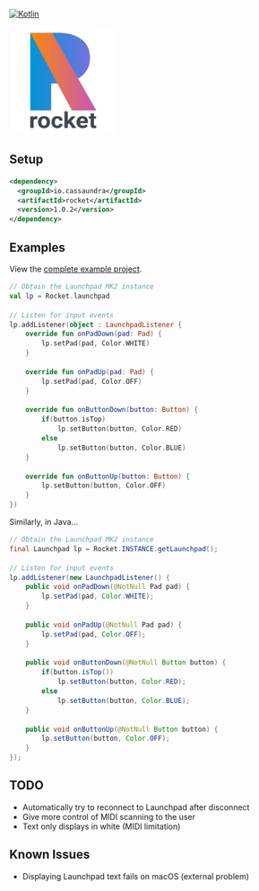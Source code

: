 [![Kotlin](https://img.shields.io/badge/kotlin-1.2.51-blue.svg)](http://kotlinlang.org)

<img src="Logo.png" width=192 height=192>

## Setup

```xml
<dependency>
  <groupId>io.cassaundra</groupId>
  <artifactId>rocket</artifactId>
  <version>1.0.2</version>
</dependency>
```

## Examples

View the [complete example project](https://github.com/actuallycass/rocket-example).

```kotlin
// Obtain the Launchpad MK2 instance
val lp = Rocket.launchpad

// Listen for input events
lp.addListener(object : LaunchpadListener {
    override fun onPadDown(pad: Pad) {
        lp.setPad(pad, Color.WHITE)
    }

    override fun onPadUp(pad: Pad) {
        lp.setPad(pad, Color.OFF)
    }

    override fun onButtonDown(button: Button) {
        if(button.isTop)
            lp.setButton(button, Color.RED)
        else
            lp.setButton(button, Color.BLUE)
    }

    override fun onButtonUp(button: Button) {
        lp.setButton(button, Color.OFF)
    }
})
```

Similarly, in Java...

```java
// Obtain the Launchpad MK2 instance
final Launchpad lp = Rocket.INSTANCE.getLaunchpad();

// Listen for input events
lp.addListener(new LaunchpadListener() {
    public void onPadDown(@NotNull Pad pad) {
        lp.setPad(pad, Color.WHITE);
    }

    public void onPadUp(@NotNull Pad pad) {
        lp.setPad(pad, Color.OFF);
    }

    public void onButtonDown(@NotNull Button button) {
        if(button.isTop())
            lp.setButton(button, Color.RED);
        else
            lp.setButton(button, Color.BLUE);
    }

    public void onButtonUp(@NotNull Button button) {
        lp.setButton(button, Color.OFF);
    }
});
```

## TODO
* Automatically try to reconnect to Launchpad after disconnect
* Give more control of MIDI scanning to the user
* Text only displays in white (MIDI limitation)

## Known Issues
* Displaying Launchpad text fails on macOS (external problem)
